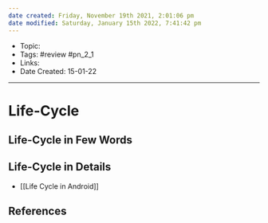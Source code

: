 ```yaml
---
date created: Friday, November 19th 2021, 2:01:06 pm
date modified: Saturday, January 15th 2022, 7:41:42 pm
---
```


- Topic:
- Tags: #review #pn_2_1
- Links:
- Date Created: 15-01-22

---

# Life-Cycle

## Life-Cycle in Few Words

## Life-Cycle in Details

- [[Life Cycle in Android]]

## References
